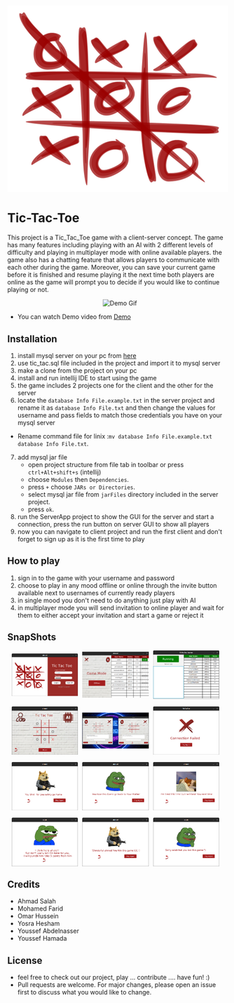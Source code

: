 ![Image](GameGUI/src/main/resources/com/example/gamegui/Images/tic-tac-toe-17.png)
# Tic-Tac-Toe
This project is a Tic_Tac_Toe game with a client-server concept. The game has many features including playing with an 
AI with 2 different levels of difficulty and playing in multiplayer mode with online available players. the game also has a chatting feature that
allows players to communicate with each other during the game. Moreover, you can save your current game before it is finished and resume playing it
the next time both players are online as the game will prompt you to decide if you would like to continue playing or not.
<center>
        <img src="Readme_Files/images/Demo.gif" style="margin-left:2%; " alt="Demo Gif" title="Demo Gif">
</center>

- You can watch Demo video from [Demo](https://drive.google.com/file/d/1RwVjBn8hmnOxXWRp_0-tv_W6miEH5szR/view?usp=sharing)
## Installation
1. install mysql server on your pc from [here](https://dev.mysql.com/downloads/windows/installer/8.0.html)
2. use tic_tac.sql file included in the project and import it to mysql server
3. make a clone from the project on your pc
4. install and run intellij IDE to start using the game
5. the game includes 2 projects one for the client and the other for the server
6. locate the `database Info File.example.txt` in the server project and rename it as `database Info File.txt` and then change the values for 
username and pass fields to match those credentials you have on your mysql server 
- Rename command file for linix :`mv database Info File.example.txt database Info File.txt`.
7. add mysql jar file  
    - open project structure from file tab in toolbar or press `ctrl+Alt+shift+s` (intellij)
    - choose `Modules` then `Dependencies`.
    - press `+` choose `JARs or Directories`.
    - select mysql jar file from `jarFiles` directory included in the server project.
    - press `ok`.
8. run the ServerApp project to show the GUI for the server and start a connection, press the run button on server GUI to show all players
9. now you can navigate to client project and run the first client and don't forget to sign up as it is the first time to play
## How to play
1. sign in to the game with your username and password
2. choose to play in any mood offline or online through the invite button available next to usernames of currently ready players
3. in single mood you don't need to do anything just play with AI
4. in multiplayer mode you will send invitation to online player and wait for them to either accept your invitation and start a game or reject it
## SnapShots
<div style="display:flex;align-items: center;">
    <img src="Readme_Files/images/loginPage.png" style="width: 30%;margin-left:2%; " alt="loginPage" title="loginPage">
    <img src="Readme_Files/images/playersList.png" style="width: 30%;margin-left:2%; " alt="playerList" title="playerList">
    <img src="Readme_Files/images/server.png" style="width: 30%;margin-left:2%; " alt="server" title="server">
</div>
<br>
<div style="display:flex;align-items: center;">
    <img src="Readme_Files/images/offlineGame.png" style="width: 30%;margin-left:2%;" alt="offlineGame" title="offlineGame"> 
    <img src="Readme_Files/images/onlineGame.png"  style="width: 30%;margin-left:2%;" alt="onlineGame" title="onlineGame">
    <img src="Readme_Files/images/connection.png"  style="width: 30%;margin-left:2%;" alt="connection" title="connection">
</div>
<br>
<div style="display:flex;align-items: center;">
    <img src="Readme_Files/images/winnerOffline.png" style="width: 30%;margin-left:2%; " alt="winnerOffline" title="winnerOffline"> 
    <img src="Readme_Files/images/loserOffline.png" style="width: 30%;margin-left:2%; " alt="loserOffline" title="loserOffline">
    <img src="Readme_Files/images/Tie.png" style="width: 30%;margin-left:2%; " alt="Tie" title="Tie">
</div>
<br>
<div style="display:flex;align-items: center;">
    <img src="Readme_Files/images/surrender.png" style="width: 30%;margin-left:2%; " alt="surrender" title="surrender">
    <img src="Readme_Files/images/winnerOnline.png" style="width: 30%;margin-left:2%; " alt="winnerOffline" title="winnerOffline"> 
    <img src="Readme_Files/images/loserOnline.png" style="width: 30%;margin-left:2%; " alt="loserOffline" title="loserOffline">
</div>

## Credits
- Ahmad Salah
- Mohamed Farid
- Omar Hussein 
- Yosra Hesham
- Youssef Abdelnasser
- Youssef Hamada
## License
- feel free to check out our project, play ... contribute .... have fun! :)
- Pull requests are welcome. For major changes, please open an issue first to discuss what you would like to change.


